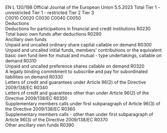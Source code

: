 EN  L 120/198 Official Journal of the European Union 5.5.2023
 Total  Tier 1 - 
unrestricted  Tier 1 - 
restricted  Tier 2  Tier 3  
C0010  C0020  C0030  C0040  C0050  
Deductions  
Deductions for participations in financial and credit institutions  R0230  
Total basic own funds after deductions  R0290  
Ancillary own funds  
Unpaid and uncalled ordinary share capital callable on demand  R0300  
Unpaid and uncalled initial funds, members' contributions or the equivalent basic own fund 
item for mutual and mutual - type undertakings, callable on demand  R0310  
Unpaid and uncalled preference shares callable on demand  R0320  
A legally binding commitment to subscribe and pay for subordinated liabilities on demand  R0330  
Letters of credit and guarantees under Article 96(2) of the Directive 2009/138/EC  R0340  
Letters of credit and guarantees other than under Article 96(2) of the Directive 2009/138/EC  R0350  
Supplementary members calls under first subparagraph of Article 96(3) of the Directive 
2009/138/EC  R0360  
Supplementary members calls - other than under first subparagraph of Article 96(3) of the 
Directive 2009/138/EC  R0370  
Other ancillary own funds  R0390